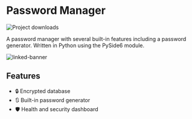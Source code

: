 # Password Manager
![Project downloads](https://img.shields.io/github/downloads/EmueI/password-manager/total)

A password manager with several built-in features including a password generator.
Written in Python using the PySide6 module. 


![linked-banner](https://i.ibb.co/4JBRMt7/Screenshot-2022-03-11-162837.png)


## Features

- 🔒 Encrypted database
- 🔃 Built-in password generator 
- 🛡️ Health and security dashboard

